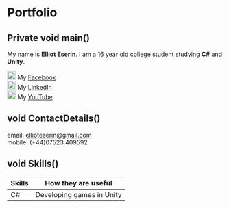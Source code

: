 # Portfolio
## Private void main()

My name is **Elliot Eserin**. I am a 16 year old college student studying **C#** and **Unity**.

  <img src="https://ellioteserin.github.io/portfolio/assets/logos/facebook.png" alt="drawing" width="20"/> My [Facebook](https://www.facebook.com)<br/>
  <img src="https://ellioteserin.github.io/portfolio/assets/logos/linkedin.png" alt="drawing" width="20"/> My [LinkedIn](https://www.LinkedIn.com)<br/>
  <img src="https://ellioteserin.github.io/portfolio/assets/logos/youtube.png" alt="drawing" width="20"/> My [YouTube](https://www.YouTube.com)<br/> 

## void ContactDetails()

email: ellioteserin@gmail.com  
mobile: (+44)07523 409592 

## void Skills()

| Skills | How they are useful |
| ------ | ------------------- |
| C#     | Developing games in Unity |

